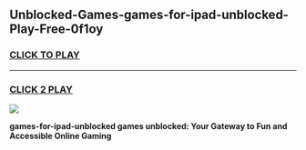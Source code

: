 
## Unblocked-Games-games-for-ipad-unblocked-Play-Free-0f1oy
<h3>
<a href="https://premium76.site?title=games-for-ipad-unblocked&ref=10A">CLICK TO PLAY</a></h3>
<hr>

<h3>
<a href="https://premium76.site?title=games-for-ipad-unblocked&ref=10A">CLICK 2 PLAY</a>
  
</h3>

<a href="https://premium76.site?title=games-for-ipad-unblocked&ref=10A"><img src="https://clearcache.store/games.png"></a>


**games-for-ipad-unblocked games unblocked: Your Gateway to Fun and Accessible Online Gaming**
